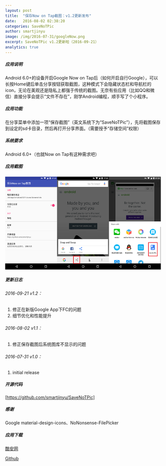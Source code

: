 ```yaml
---
layout: post
title:  "保存Now on Tap截图：v1.2更新发布"
date:   2016-08-02 02:38:20
categories: SaveNoTPic
author: smartjinyu
image: /img/2016-07-31/googleNow.png
excerpt: SaveNoTPic v1.2更新啦（2016-09-21）
analytics: true
---
```

##### 应用说明
Android 6.0+的设备开启Google Now on Tap后（如何开启自行Google），可以长按Home键后单击分享按钮获取截图，这种模式下会隐藏状态栏和导航栏的icon，无论在美观还是隐私上都强于传统的截图。无奈有些应用（比如QQ和微信）直接分享会提示“文件不存在”，刚学Android编程，顺手写了个小程序。


##### 应用功能
在分享菜单中添加一项“保存截图”（英文系统下为“SaveNoTPic”），先将截图保存到设定的sd卡目录，然后再打开分享界面。（需要授予“存储空间”权限）

##### 系统要求
Android 6.0+（也就Now on Tap有这种需求吧）

##### 应用截图
![Screenshot](\img\2016-07-31\SaveNoTPic.png)

##### 更新日志

###### 2016-09-21 v1.2：
1. 修正在新版Google App下FC的问题
2. 细节优化和性能提升

###### 2016-08-02 v1.1：
1. 修正保存截图后系统图库不显示的问题

###### 2016-07-31 v1.0：
1. initial release

##### 开源代码
[https://github.com/smartjinyu/SaveNoTPic]


##### 感谢
Google material-design-icons、NoNonsense-FilePicker


##### 应用下载
[酷安网]

[Github]

[https://github.com/smartjinyu/SaveNoTPic]:https://github.com/smartjinyu/SaveNoTPic
[Github]:https://github.com/smartjinyu/SaveNoTPic/releases/download/v1.2/com.smartjinyu.SaveNoTPic_1.2.apk
[酷安网]:http://www.coolapk.com/apk/com.smartjinyu.savenotpicsss